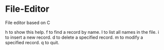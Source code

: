 # File-Editor
File editor based on C

h to show this help.
f to find a record by name.
l to list all names in the file.
i to insert a new record.
d to delete a specified record.
m to modify a specified record.
q to quit.
